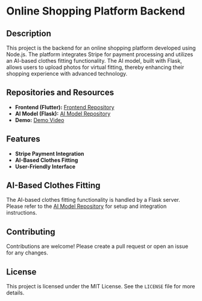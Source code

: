 # Online Shopping Platform Backend

## Description

This project is the backend for an online shopping platform developed using Node.js. The platform integrates Stripe for payment processing and utilizes an AI-based clothes fitting functionality. The AI model, built with Flask, allows users to upload photos for virtual fitting, thereby enhancing their shopping experience with advanced technology.

## Repositories and Resources

- **Frontend (Flutter):** [Frontend Repository](https://github.com/Ayarabee/colona)
- **AI Model (Flask):** [AI Model Repository](https://colab.research.google.com/drive/1JqE4vwMICaZeuLIlWJQlZa336gPGaz7a?usp=sharing)
- **Demo:** [Demo Video](https://drive.google.com/file/d/1JiRYmUDbR8eixc7EdSTHorHB37DjfLlb/view?usp=sharing)

## Features

- **Stripe Payment Integration**
- **AI-Based Clothes Fitting**
- **User-Friendly Interface**

## AI-Based Clothes Fitting

The AI-based clothes fitting functionality is handled by a Flask server. Please refer to the [AI Model Repository](https://colab.research.google.com/drive/1JqE4vwMICaZeuLIlWJQlZa336gPGaz7a?usp=sharing) for setup and integration instructions.

## Contributing

Contributions are welcome! Please create a pull request or open an issue for any changes.

## License

This project is licensed under the MIT License. See the `LICENSE` file for more details.
